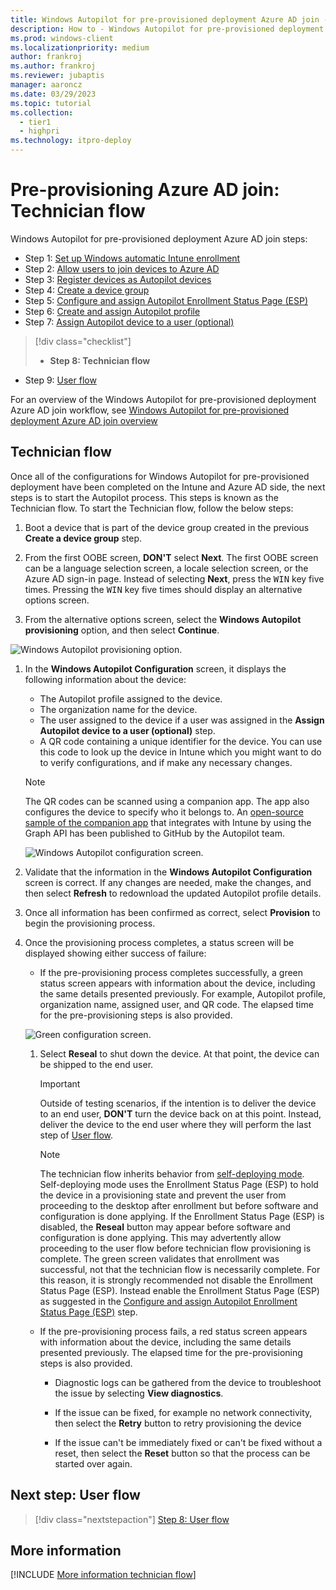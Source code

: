 ```yaml
---
title: Windows Autopilot for pre-provisioned deployment Azure AD join - Step 8 of 9 - Technician flow
description: How to - Windows Autopilot for pre-provisioned deployment Azure AD join - Step 8 of 9 - Technician flow.
ms.prod: windows-client
ms.localizationpriority: medium
author: frankroj
ms.author: frankroj
ms.reviewer: jubaptis
manager: aaroncz
ms.date: 03/29/2023
ms.topic: tutorial
ms.collection: 
  - tier1
  - highpri
ms.technology: itpro-deploy
---
```


# Pre-provisioning Azure AD join: Technician flow

Windows Autopilot for pre-provisioned deployment Azure AD join steps:
- Step 1: [Set up Windows automatic Intune enrollment](azure-ad-join-automatic-enrollment.md)
- Step 2: [Allow users to join devices to Azure AD](azure-ad-join-allow-users-to-join.md)
- Step 3: [Register devices as Autopilot devices](azure-ad-join-register-device.md)
- Step 4: [Create a device group](azure-ad-join-device-group.md)
- Step 5: [Configure and assign Autopilot Enrollment Status Page (ESP)](azure-ad-join-esp.md)
- Step 6: [Create and assign Autopilot profile](azure-ad-join-autopilot-profile.md)
- Step 7: [Assign Autopilot device to a user (optional)](azure-ad-join-assign-device-to-user.md)
> [!div class="checklist"]
> - **Step 8: Technician flow**
- Step 9: [User flow](hybrid-azure-ad-join-user-flow.md)

For an overview of the Windows Autopilot for pre-provisioned deployment Azure AD join workflow, see [Windows Autopilot for pre-provisioned deployment Azure AD join overview](azure-ad-join-workflow.md)

## Technician flow

Once all of the configurations for Windows Autopilot for pre-provisioned deployment have been completed on the Intune and Azure AD side, the next steps is to start the Autopilot process. This steps is known as the Technician flow. To start the Technician flow, follow the below steps:

1. Boot a device that is part of the device group created in the previous **Create a device group** step.

1. From the first OOBE screen, **DON'T** select **Next**. The first OOBE screen can be a language selection screen, a locale selection screen, or the Azure AD sign-in page. Instead of selecting **Next**, press the <kbd>WIN</kbd> key five times. Pressing the <kbd>WIN</kbd> key five times should display an alternative options screen.

1. From the alternative options screen, select the **Windows Autopilot provisioning** option, and then select **Continue**.

 ![Windows Autopilot provisioning option.](../../images/choice.png)

1. In the **Windows Autopilot Configuration** screen, it displays the following information about the device:

   - The Autopilot profile assigned to the device.
   - The organization name for the device.
   - The user assigned to the device if a user was assigned in the **Assign Autopilot device to a user (optional)** step.
   - A QR code containing a unique identifier for the device. You can use this code to look up the device in Intune which you might want to do to verify configurations, and if make any necessary changes.

    > [!NOTE]
    > The QR codes can be scanned using a companion app. The app also configures the device to specify who it belongs to. An [open-source sample of the companion app](https://github.com/Microsoft/WindowsAutopilotCompanion) that integrates with Intune by using the Graph API has been published to GitHub by the Autopilot team.

   ![Windows Autopilot configuration screen.](../../images/landing.png)

1. Validate that the information in the **Windows Autopilot Configuration** screen is correct. If any changes are needed, make the changes, and then select **Refresh** to redownload the updated Autopilot profile details.

1. Once all information has been confirmed as correct, select **Provision** to begin the provisioning process.

1. Once the provisioning process completes, a status screen will be displayed showing either success of failure:

   - If the pre-provisioning process completes successfully, a green status screen appears with information about the device, including the same details presented previously. For example, Autopilot profile, organization name, assigned user, and QR code. The elapsed time for the pre-provisioning steps is also provided.

    ![Green configuration screen.](../../images/white-glove-result.png)

     1. Select **Reseal** to shut down the device. At that point, the device can be shipped to the end user.

        > [!IMPORTANT]
        >
        > Outside of testing scenarios, if the intention is to deliver the device to an end user, **DON'T** turn the device back on at this point. Instead, deliver the device to the end user where they will perform the last step of [User flow](hybrid-azure-ad-join-user-flow.md).

        > [!NOTE]
        >
        > The technician flow inherits behavior from [self-deploying mode](../self-deploying/self-deploying-workflow.md). Self-deploying mode uses the Enrollment Status Page (ESP) to hold the device in a provisioning state and prevent the user from proceeding to the desktop after enrollment but before software and configuration is done applying. If the Enrollment Status Page (ESP) is disabled, the **Reseal** button may appear before software and configuration is done applying. This may advertently allow proceeding to the user flow before technician flow provisioning is complete. The green screen validates that enrollment was successful, not that the technician flow is necessarily complete. For this reason, it is strongly recommended not disable the Enrollment Status Page (ESP). Instead enable the Enrollment Status Page (ESP) as suggested in the [Configure and assign Autopilot Enrollment Status Page (ESP)](azure-ad-join-esp.md) step.

   - If the pre-provisioning process fails, a red status screen appears with information about the device, including the same details presented previously. The elapsed time for the pre-provisioning steps is also provided.

     - Diagnostic logs can be gathered from the device to troubleshoot the issue by selecting **View diagnostics**.

     - If the issue can be fixed, for example no network connectivity, then select the **Retry** button to retry provisioning the device

     - If the issue can't be immediately fixed or can't be fixed without a reset, then select the **Reset** button so that the process can be started over again.

## Next step: User flow

> [!div class="nextstepaction"]
> [Step 8: User flow](azure-ad-join-user-flow.md)

## More information

[!INCLUDE [More information technician flow](../includes/more-info-technician-flow.md)]
